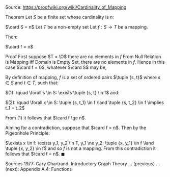 # 

Source: https://proofwiki.org/wiki/Cardinality_of_Mapping

Theorem
Let $S$ be a finite set whose cardinality is $n$:

$\card S = n$
Let $T$ be a non-empty set
Let $f: S \to T$ be a mapping.

Then:

$\card f = n$


Proof
First suppose $T = \O$ there are no elements in $f$
From Null Relation is Mapping iff Domain is Empty Set, there are no elements in $f$.
Hence in this case $\card f = 0$, whatever $\card S$ may be,

By definition of mapping, $f$ is a set of ordered pairs $\tuple {s, t}$ where $s \in S$ and $t \in T$, such that:

$(1): \quad \forall s \in S: \exists \tuple {s, t} \in f$
and:

$(2): \quad \forall x \in S: \tuple {s, t_1} \in f \land \tuple {s, t_2} \in f \implies t_1 = t_2$

From $(1)$ it follows that $\card f \ge n$.

Aiming for a contradiction, suppose that $\card f > n$.
Then by the Pigeonhole Principle:

$\exists x \in f: \exists y_1, y_2 \in T, y_1 \ne y_2: \tuple {x, y_1} \in f \land \tuple {x, y_2} \in f$
and so $f$ is not a mapping.
From this contradiction it follows that $\card f = n$.
$\blacksquare$


Sources
1977: Gary Chartrand: Introductory Graph Theory ... (previous) ... (next): Appendix $\text{A}.4$: Functions




